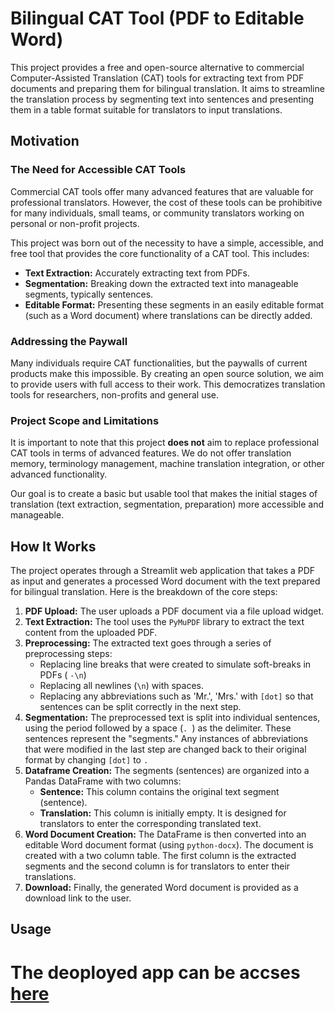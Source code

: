 

# Bilingual CAT Tool (PDF to Editable Word)

This project provides a free and open-source alternative to commercial Computer-Assisted Translation (CAT) tools for extracting text from PDF documents and preparing them for bilingual translation. It aims to streamline the translation process by segmenting text into sentences and presenting them in a table format suitable for translators to input translations.

## Motivation

### The Need for Accessible CAT Tools
Commercial CAT tools offer many advanced features that are valuable for professional translators. However, the cost of these tools can be prohibitive for many individuals, small teams, or community translators working on personal or non-profit projects.

This project was born out of the necessity to have a simple, accessible, and free tool that provides the core functionality of a CAT tool. This includes:

- **Text Extraction:** Accurately extracting text from PDFs.
- **Segmentation:** Breaking down the extracted text into manageable segments, typically sentences.
- **Editable Format:** Presenting these segments in an easily editable format (such as a Word document) where translations can be directly added.

### Addressing the Paywall
Many individuals require CAT functionalities, but the paywalls of current products make this impossible. By creating an open source solution, we aim to provide users with full access to their work. This democratizes translation tools for researchers, non-profits and general use.

### Project Scope and Limitations
It is important to note that this project **does not** aim to replace professional CAT tools in terms of advanced features. We do not offer translation memory, terminology management, machine translation integration, or other advanced functionality.

Our goal is to create a basic but usable tool that makes the initial stages of translation (text extraction, segmentation, preparation) more accessible and manageable.

## How It Works

The project operates through a Streamlit web application that takes a PDF as input and generates a processed Word document with the text prepared for bilingual translation. Here is the breakdown of the core steps:

1. **PDF Upload:** The user uploads a PDF document via a file upload widget.
2. **Text Extraction:** The tool uses the `PyMuPDF` library to extract the text content from the uploaded PDF.
3. **Preprocessing:** The extracted text goes through a series of preprocessing steps:
   - Replacing line breaks that were created to simulate soft-breaks in PDFs ( `-\n`)
   - Replacing all newlines (`\n`) with spaces.
   - Replacing any abbreviations such as 'Mr.', 'Mrs.' with `[dot]` so that sentences can be split correctly in the next step.
4. **Segmentation:** The preprocessed text is split into individual sentences, using the period followed by a space (`. `) as the delimiter. These sentences represent the "segments." Any instances of abbreviations that were modified in the last step are changed back to their original format by changing `[dot]` to `.`
5. **Dataframe Creation:** The segments (sentences) are organized into a Pandas DataFrame with two columns:
   - **Sentence:** This column contains the original text segment (sentence).
   - **Translation:** This column is initially empty. It is designed for translators to enter the corresponding translated text.
6. **Word Document Creation:** The DataFrame is then converted into an editable Word document format (using `python-docx`). The document is created with a two column table. The first column is the extracted segments and the second column is for translators to enter their translations.
7. **Download:** Finally, the generated Word document is provided as a download link to the user.

## Usage


# The deoployed app can be accses [here](https://bilingual-cat-tool.streamlit.app/)
